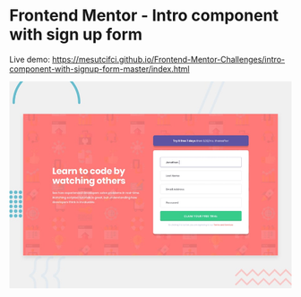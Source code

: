 # Frontend Mentor - Intro component with sign up form

Live demo: https://mesutcifci.github.io/Frontend-Mentor-Challenges/intro-component-with-signup-form-master/index.html

![Design preview for the Intro component with sign up form coding challenge](./design/desktop-preview.jpg)

